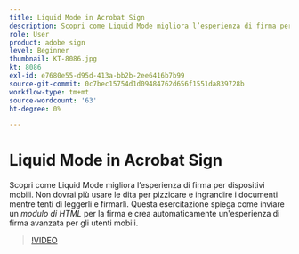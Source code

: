 ```yaml
---
title: Liquid Mode in Acrobat Sign
description: Scopri come Liquid Mode migliora l’esperienza di firma per dispositivi mobili
role: User
product: adobe sign
level: Beginner
thumbnail: KT-8086.jpg
kt: 8086
exl-id: e7680e55-d95d-413a-bb2b-2ee6416b7b99
source-git-commit: 0c7bec15754d1d09484762d656f1551da839728b
workflow-type: tm+mt
source-wordcount: '63'
ht-degree: 0%

---
```


# Liquid Mode in Acrobat Sign

Scopri come Liquid Mode migliora l’esperienza di firma per dispositivi mobili. Non dovrai più usare le dita per pizzicare e ingrandire i documenti mentre tenti di leggerli e firmarli. Questa esercitazione spiega come inviare un _modulo di HTML_ per la firma e crea automaticamente un&#39;esperienza di firma avanzata per gli utenti mobili.

>[!VIDEO](https://video.tv.adobe.com/v/333803?hidetitle=true)
